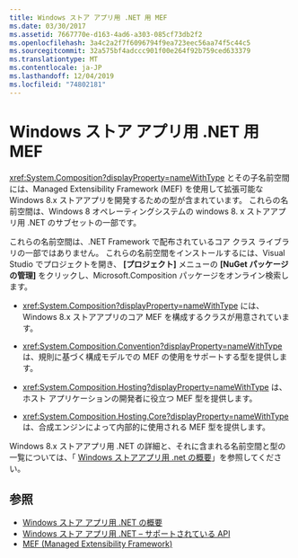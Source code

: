 ```yaml
---
title: Windows ストア アプリ用 .NET 用 MEF
ms.date: 03/30/2017
ms.assetid: 7667770e-d163-4ad6-a303-085cf73db2f2
ms.openlocfilehash: 3a4c2a2f7f6096794f9ea723eec56aa74f5c44c5
ms.sourcegitcommit: 32a575bf4adccc901f00e264f92b759ced633379
ms.translationtype: MT
ms.contentlocale: ja-JP
ms.lasthandoff: 12/04/2019
ms.locfileid: "74802181"
---
```

# <a name="mef-for-net-for-windows-store-apps"></a>Windows ストア アプリ用 .NET 用 MEF
<xref:System.Composition?displayProperty=nameWithType> とその子名前空間には、Managed Extensibility Framework (MEF) を使用して拡張可能な Windows 8.x ストアアプリを開発するための型が含まれています。 これらの名前空間は、Windows 8 オペレーティングシステムの windows 8. x ストアアプリ用 .NET のサブセットの一部です。  
  
 これらの名前空間は、.NET Framework で配布されているコア クラス ライブラリの一部ではありません。 これらの名前空間をインストールするには、Visual Studio でプロジェクトを開き、 **[プロジェクト]** メニューの **[NuGet パッケージの管理]** をクリックし、Microsoft.Composition パッケージをオンライン検索します。  
  
- <xref:System.Composition?displayProperty=nameWithType> には、Windows 8.x ストアアプリのコア MEF を構成するクラスが用意されています。  
  
- <xref:System.Composition.Convention?displayProperty=nameWithType> は、規則に基づく構成モデルでの MEF の使用をサポートする型を提供します。  
  
- <xref:System.Composition.Hosting?displayProperty=nameWithType> は、ホスト アプリケーションの開発者に役立つ MEF 型を提供します。  
  
- <xref:System.Composition.Hosting.Core?displayProperty=nameWithType> は、合成エンジンによって内部的に使用される MEF 型を提供します。  
  
 Windows 8.x ストアアプリ用 .NET の詳細と、それに含まれる名前空間と型の一覧については、「 [Windows ストアアプリ用 .net の概要](https://docs.microsoft.com/previous-versions/br230302(v=vs.110))」を参照してください。
  
## <a name="see-also"></a>参照

- [Windows ストア アプリ用 .NET の概要](https://docs.microsoft.com/previous-versions/br230302(v=vs.110))
- [Windows ストア アプリ用 .NET – サポートされている API](https://docs.microsoft.com/previous-versions/br230232(v=vs.110))
- [MEF (Managed Extensibility Framework)](index.md)
